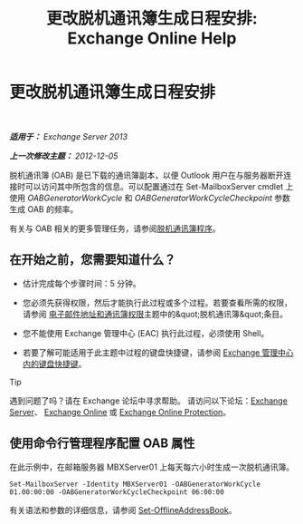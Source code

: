 ﻿---
title: '更改脱机通讯簿生成日程安排: Exchange Online Help'
TOCTitle: 更改脱机通讯簿生成日程安排
ms:assetid: d2b4d527-311e-442d-9f1f-54fac8371b80
ms:mtpsurl: https://technet.microsoft.com/zh-cn/library/Bb124719(v=EXCHG.150)
ms:contentKeyID: 50491610
ms.date: 05/23/2018
mtps_version: v=EXCHG.150
f1_keywords:
- Microsoft.Exchange.Management.SnapIn.Esm.OrganizationConfiguration.Mailbox.OfflineAddressBookGeneralPage
ms.translationtype: MT
---

# 更改脱机通讯簿生成日程安排

 

_**适用于：** Exchange Server 2013_

_**上一次修改主题：** 2012-12-05_

脱机通讯簿 (OAB) 是已下载的通讯簿副本，以便 Outlook 用户在与服务器断开连接时可以访问其中所包含的信息。可以配置通过在 Set-MailboxServer cmdlet 上使用 *OABGeneratorWorkCycle* 和 *OABGeneratorWorkCycleCheckpoint* 参数生成 OAB 的频率。

有关与 OAB 相关的更多管理任务，请参阅[脱机通讯簿程序](offline-address-book-procedures-exchange-2013-help.md)。

## 在开始之前，您需要知道什么？

  - 估计完成每个步骤时间：5 分钟。

  - 您必须先获得权限，然后才能执行此过程或多个过程。若要查看所需的权限，请参阅 [电子邮件地址和通讯簿权限](email-address-and-address-book-permissions-exchange-2013-help.md)主题中的\&quot;脱机通讯簿\&quot;条目。

  - 您不能使用 Exchange 管理中心 (EAC) 执行此过程，必须使用 Shell。

  - 若要了解可能适用于此主题中过程的键盘快捷键，请参阅 [Exchange 管理中心内的键盘快捷键](keyboard-shortcuts-in-the-exchange-admin-center-exchange-online-protection-help.md)。

> [!tip]
> 遇到问题了吗？请在 Exchange 论坛中寻求帮助。 请访问以下论坛：<a href="https://go.microsoft.com/fwlink/p/?linkid=60612">Exchange Server</a>、 <a href="https://go.microsoft.com/fwlink/p/?linkid=267542">Exchange Online</a> 或 <a href="https://go.microsoft.com/fwlink/p/?linkid=285351">Exchange Online Protection</a>。


## 使用命令行管理程序配置 OAB 属性

在此示例中，在邮箱服务器 MBXServer01 上每天每六小时生成一次脱机通讯簿。

    Set-MailboxServer -Identity MBXServer01 -OABGeneratorWorkCycle 01.00:00:00 -OABGeneratorWorkCycleCheckpoint 06:00:00 

有关语法和参数的详细信息，请参阅 [Set-OfflineAddressBook](https://technet.microsoft.com/zh-cn/library/aa996330\(v=exchg.150\))。


